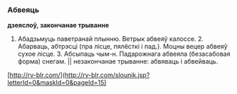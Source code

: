 ### Абвеяць
**дзеяслоў, закончанае трыванне**

1. Абадзьмуць паветранай плынню. Ветрык абвеяў калоссе. 2. Абарваць, абтрэсці (пра лісце, пялёсткі і пад.). Моцны вецер абвеяў сухое лісце. 3. Абсыпаць чым-н. Падарожнага абвеяла (безасабовая форма) снегам. || незакончанае трыванне: абвяваць і абвейваць.

<a rel="author">[http://rv-blr.com/](http://rv-blr.com/slounik.jsp?letterId=0&maskId=0&pageId=15)</a>
